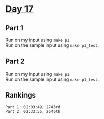 # [Day 17](https://adventofcode.com/2023/day/17)

## Part 1

Run on my input using `make p1`.  
Run on the sample input using `make p1_test`.

## Part 2

Run on my input using `make p1`.  
Run on the sample input using `make p1_test`.

## Rankings

    Part 1: 02:03:49, 2743rd
    Part 2: 02:33:55, 2646th
